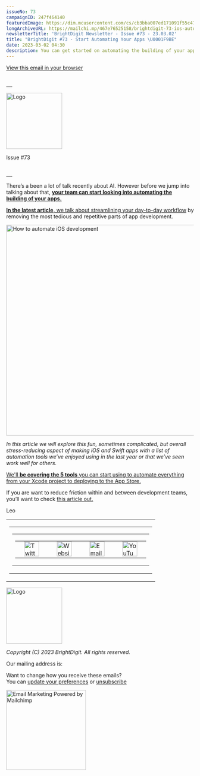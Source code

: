 ```yaml
---
issueNo: 73
campaignID: 247f464140
featuredImage: https://dim.mcusercontent.com/cs/cb3bba007ed171091f55c47f0/images/42b3055b-20a6-07ce-55c5-673c464825d0.jpg?w=564&dpr=2
longArchiveURL: https://mailchi.mp/467e76525158/brightdigit-73-ios-automation
newsletterTitle: 'BrightDigit Newsletter - Issue #73 - 23.03.02'
title: "BrightDigit #73 - Start Automating Your Apps \U0001F9BE"
date: 2023-03-02 04:30
description: You can get started on automating the building of your apps without the need for AI...
---
```

<span class="mcnPreviewText"
style="display:none; font-size:0px; line-height:0px; max-height:0px; max-width:0px; opacity:0; overflow:hidden; visibility:hidden; mso-hide:all;">You
can get started on automating the building of your apps without the need
for AI...</span>

[View this email in your
browser](https://mailchi.mp/467e76525158/brightdigit-73-ios-automation?e=%5BUNIQID%5D)

<table data-border="0" data-cellpadding="0" data-cellspacing="0"
width="100%" style="background-color:transparent" role="presentation">
<tbody>
<tr class="odd">
<td style="min-width: 100%; border-top: 20px solid transparent"
data-valign="top"></td>
</tr>
</tbody>
</table>

<img
src="https://dim.mcusercontent.com/cs/cb3bba007ed171091f55c47f0/images/e34cb9b8-208c-4e6c-a0e8-b7e407f037ab.png?w=150&amp;dpr=2"
style="width:150px;height:auto;max-width:100%;display:block" width="150"
alt="Logo" />

Issue \#73

<table data-border="0" data-cellpadding="0" data-cellspacing="0"
width="100%" style="background-color:transparent" role="presentation">
<tbody>
<tr class="odd">
<td style="min-width: 100%; border-top: 20px solid transparent"
data-valign="top"></td>
</tr>
</tbody>
</table>

There’s a been a lot of talk recently about AI. However before we jump
into talking about that,
<a href="https://brightdigit.com/articles/ios-automation/"
target="_blank"><strong>your team can start looking into automating the
building of your apps.</strong></a>

<a href="https://brightdigit.com/articles/ios-automation/"
target="_blank"><strong>In the latest article,</strong> we talk about
streamlining your day-to-day workflow</a> by removing the most tedious
and repetitive parts of app development.

<a href="https://brightdigit.com/articles/ios-automation/"
style="display:block" target="_blank"><img
src="https://dim.mcusercontent.com/cs/cb3bba007ed171091f55c47f0/images/42b3055b-20a6-07ce-55c5-673c464825d0.jpg?w=564&amp;dpr=2"
style="border:0;width:564px;height:auto;max-width:100%;display:block"
width="564" alt="How to automate iOS development" /></a>

*In this article we will explore this fun, sometimes complicated, but
overall stress-reducing aspect of making iOS and Swift apps with a list
of automation tools we’ve enjoyed using in the last year or that we’ve
seen work well for others.*

<a href="https://brightdigit.com/articles/ios-automation/"
target="_blank">We'll <strong>be covering the 5 tools</strong> you can
start using to automate everything from your Xcode project to deploying
to the App Store.</a>

If you are want to reduce friction within and between development teams,
you’ll want to check
<a href="https://brightdigit.com/articles/ios-automation/"
target="_blank">this article out.</a>

Leo

<table data-align="center" data-border="0" data-cellpadding="0"
data-cellspacing="0" width="100%" role="presentation">
<colgroup>
<col style="width: 100%" />
</colgroup>
<tbody>
<tr class="odd mceRow">
<td
style="background-position: center; background-repeat: no-repeat; background-size: cover"
data-valign="top"><table data-border="0" data-cellpadding="0"
data-cellspacing="24" width="100%" role="presentation">
<colgroup>
<col style="width: 8%" />
<col style="width: 8%" />
<col style="width: 8%" />
<col style="width: 8%" />
<col style="width: 8%" />
<col style="width: 8%" />
<col style="width: 8%" />
<col style="width: 8%" />
<col style="width: 8%" />
<col style="width: 8%" />
<col style="width: 8%" />
<col style="width: 8%" />
</colgroup>
<tbody>
<tr class="odd">
<td colspan="12" class="mceColumn" data-valign="top" width="100%"><table
data-border="0" data-cellpadding="0" data-cellspacing="0" width="100%"
role="presentation">
<colgroup>
<col style="width: 100%" />
</colgroup>
<tbody>
<tr class="odd">
<td class="mceSpacing-24" style="text-align: center;"
data-valign="top"><table class="mceClusterLayout" data-border="0"
data-cellpadding="0" data-cellspacing="0" width="" role="presentation">
<tbody>
<tr class="odd">
<td class="mobileClass-3"
style="padding-left: 24px; padding-top: 0; padding-right: 24px"
data-breakpoint="3" data-valign="top"><a
href="https://twitter.com/brightdigit" style="display:block"
target="_blank"><img
src="https://dim.mcusercontent.com/https/cdn-images.mailchimp.com%2Ficons%2Fsocial-block-v3%2Fblock-icons-v3%2Ftwitter-filled-dark-40.png?w=40&amp;dpr=2"
style="border:0;width:40px;height:auto;max-width:100%;display:block"
width="40" alt="Twitter icon" /></a></td>
<td class="mobileClass-3"
style="padding-left: 24px; padding-top: 0; padding-right: 24px"
data-breakpoint="3" data-valign="top"><a href="https://brightdigit.com"
style="display:block" target="_blank"><img
src="https://dim.mcusercontent.com/https/cdn-images.mailchimp.com%2Ficons%2Fsocial-block-v3%2Fblock-icons-v3%2Fwebsite-filled-dark-40.png?w=40&amp;dpr=2"
style="border:0;width:40px;height:auto;max-width:100%;display:block"
width="40" alt="Website icon" /></a></td>
<td class="mobileClass-3"
style="padding-left: 24px; padding-top: 0; padding-right: 24px"
data-breakpoint="3" data-valign="top"><a
href="mailto:info@brightdigit.com" style="display:block"
target="_blank"><img
src="https://dim.mcusercontent.com/https/cdn-images.mailchimp.com%2Ficons%2Fsocial-block-v3%2Fblock-icons-v3%2Femail-filled-dark-40.png?w=40&amp;dpr=2"
style="border:0;width:40px;height:auto;max-width:100%;display:block"
width="40" alt="Email icon" /></a></td>
<td class="mobileClass-3"
style="padding-left: 24px; padding-top: 0; padding-right: 24px"
data-breakpoint="3" data-valign="top"><a
href="https://www.youtube.com/c/BrightdigitLLC" style="display:block"
target="_blank"><img
src="https://dim.mcusercontent.com/https/cdn-images.mailchimp.com%2Ficons%2Fsocial-block-v3%2Fblock-icons-v3%2Fyoutube-filled-dark-40.png?w=40&amp;dpr=2"
style="border:0;width:40px;height:auto;max-width:100%;display:block"
width="40" alt="YouTube icon" /></a></td>
</tr>
</tbody>
</table></td>
</tr>
</tbody>
</table></td>
</tr>
</tbody>
</table></td>
</tr>
</tbody>
</table>

<img
src="https://dim.mcusercontent.com/cs/cb3bba007ed171091f55c47f0/images/e34cb9b8-208c-4e6c-a0e8-b7e407f037ab.png?w=150&amp;dpr=2"
style="width:150px;height:auto;max-width:100%;display:block" width="150"
alt="Logo" />

*Copyright (C) 2023 BrightDigit. All rights reserved.*  
  
  
Our mailing address is:  
  
  
Want to change how you receive these emails?  
You can [update your
preferences](https://brightdigit.us12.list-manage.com/profile?u=cb3bba007ed171091f55c47f0&id=584d0d5c40&e=%5BUNIQID%5D&c=247f464140)
or
[unsubscribe](https://brightdigit.us12.list-manage.com/unsubscribe?u=cb3bba007ed171091f55c47f0&id=584d0d5c40&e=%5BUNIQID%5D&c=247f464140)  
  
[<img
src="https://cdn-images.mailchimp.com/monkey_rewards/MC_MonkeyReward_26.png"
title="Mailchimp Email Marketing" style="max-width: 100%; height: auto;"
data-border="0" width="214" height="56"
alt="Email Marketing Powered by Mailchimp" />](http://www.mailchimp.com/email-referral/?utm_source=freemium_newsletter&utm_medium=email&utm_campaign=referral_marketing&aid=cb3bba007ed171091f55c47f0&afl=1)